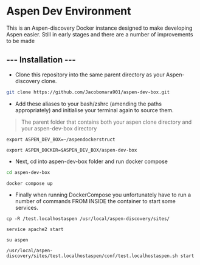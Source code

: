 #  Aspen Dev Environment

This is an Aspen-discovery Docker instance designed to make developing Aspen easier. Still in early stages and there are a number of improvements to be made


## ---  Installation ---

- Clone this repository into the same parent directory as your Aspen-discovery clone.

```sh
git clone https://github.com/Jacobomara901/aspen-dev-box.git
```
- Add these aliases to your bash/zshrc (amending the paths appropriately) and initialise your terminal again to source them.


> The parent folder that contains both your aspen clone directory and your aspen-dev-box directory
```
export ASPEN_DEV_BOX=~/aspendockerstruct

export ASPEN_DOCKER=$ASPEN_DEV_BOX/aspen-dev-box
```

- Next, cd into aspen-dev-box folder and run docker compose
```sh
cd aspen-dev-box

docker compose up
```
- Finally when running DockerCompose you unfortunately have to run a number of commands FROM INSIDE the container to start some services.
```
cp -R /test.localhostaspen /usr/local/aspen-discovery/sites/

service apache2 start

su aspen

/usr/local/aspen-discovery/sites/test.localhostaspen/conf/test.localhostaspen.sh start
```








